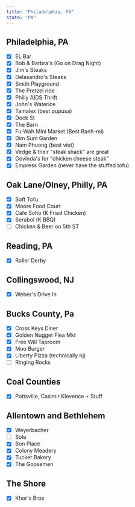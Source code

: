 ```yaml
---
title: "Philadelphia, PA"
state: "PA"
---
```


## Philadelphia, PA
- [X] EL Bar
- [X] Bob & Barbra's (Go on Drag Night)
- [X] Jim's Steaks
- [X] Delasandro's Steaks
- [X] Smith Playground
- [X] The Pretzel ride
- [X] Philly AIDS Thrift
- [X] John's Waterice
- [X] Tamalex (best pupusa)
- [X] Dock St
- [X] The Barn
- [X] Fu-Wah Mini Market (Best Banh-mi)
- [X] Dim Sum Garden
- [X] Nam Phuong (best viet)
- [X] Vedge & their "steak shack" are great
- [X] Govinda's for "chicken cheese steak"
- [X] Empress Garden (never have the stuffed tofu)

## Oak Lane/Olney, Philly, PA
- [X] Soft Tofu 
- [X] Moore Food Court
- [X] Cafe Soho (K Fried Chicken)
- [X] Serabol (K BBQ)
- [ ] Chicken & Beer on 5th ST

## Reading, PA
- [X] Roller Derby

## Collingswood, NJ
- [X] Weber's Drive In

## Bucks County, Pa
- [X] Cross Keys Diner
- [X] Golden Nugget Flea Mkt
- [X] Free Will Taproom
- [X] Moo Burger
- [X] Liberty Pizza (technically nj)
- [ ] Ringing Rocks

## Coal Counties
- [X] Pottsville, Casimir Klevence + Stuff

## Allentown and Bethlehem
- [X] Weyerbacher
- [ ] Sole
- [X] Bon Place
- [X] Colony Meadery
- [X] Tucker Bakery
- [X] The Goosemen

## The Shore
- [X] Khor's Bros

